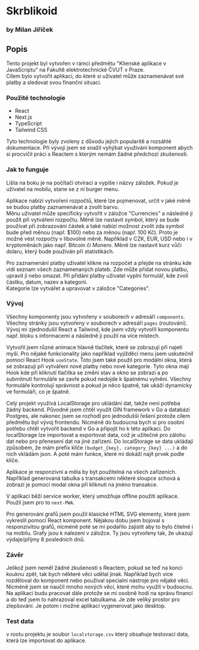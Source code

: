 # Skrblikoid
### by Milan Jiříček
## Popis
Tento projekt byl vytvořen v rámci předmětu "Klienské aplikace v JavaScriptu" na Fakultě elektrotechnické ČVUT v Praze.  
Cílem bylo vytvořit aplikaci, do které si uživatel může zaznamenávat své platby a sledovat svou finanční situaci.
### Použité technologie
- React
- Next.js
- TypeScript
- Tailwind CSS  

Tyto technologie byly zvoleny z důvodu jejich popularitě a rozsáhlé dokumentace.
Při vývoji jsem se snažil vyhýbat využívání komponent abych si procvičil práci s Reactem s kterým nemám žádné předchozí zkušenosti.
### Jak to funguje
Lišta na boku je na počítači otvírací a vypíše i názvy záložek. Pokud je uživatel na mobilu, stane se z ní burger menu.

Aplikace nabízí vytvoření rozpočtů, které lze pojmenovat, určit v jaké měně se budou platby zaznamenávat a zvolit barvu.  
Měnu uživatel může specificky vytvořit v záložce "Currencies" a následně ji použít při vytváření rozpočtu.
Měně lze nastavit symbol, který se bude používat při zobrazování částek a také nabízí možnost zvolit zda symbol bude před měnou (např. $100) nebo za měnou (např. 100 Kč).
Proto je možné vést rozpočty v libovolné měně. Například v CZK, EUR, USD nebo i v kryptoměnách jako např. Bitcoin či Monero.
Měně lze nastavit kurz vůči dolaru, který bude používán při statistikách.  
  
Pro zaznamenání platby uživatel klikne na rozpočet a přejde na stránku kde vidí seznam všech zaznamenaných plateb.
Zde může přidat novou platbu, upravit ji nebo smazat.
Při přidání platby uživatel vyplní formulář, kde zvolí částku, datum, nazev a kategorii.  
Kategorie lze vytvářet a upravovat v záložce "Categories".

### Vývoj
Všechny komponenty jsou vytvořeny v souborech v adresáři `components`.
Všechny stránky jsou vytvořeny v souborech v adresáři `pages` (routování).
Vývoj mi zjednodušil React a Tailwind, kde jsem vždy vytvořil komponentu např. bloku s informacemi a následně ji použil na více místech.
  
Vytvořil jsem různé animace hlavně tlačítek, které se zobrazují při najetí myší. Pro nějaké funkcionality jako například vyjížděcí menu jsem uskutečnil pomocí React Hook `useState`.
Toto jsem také použil pro modální okna, která se zobrazují při vytváření nové platby nebo nové kategorie. Tyto okna mají Hook kde při kliknutí tlačítka se
změní stav a okno se zobrazí a po submitnutí formuláře se zavře pokud nedojde k špatnému vylnění.
Všechny formuláře kontrolují správnost a pokud je něco špatně, tak ukáží dynamicky ve formuláři, co je špatně.
  
Celý projekt využívá LocalStorage pro ukládání dat, takže není potřeba žádný backend. Původně jsem chtěl využít GIN framework v Go a databázi Postgres, ale nakonec jsem se rozhodl pro jednodušší řešení
protože cílem předmětu byl vývoj frontendu. Nicméně do budoucna bych si pro osobní potřebu chtěl vytvořit backend v Go a připojit ho k této aplikaci.
Do localStorage lze importovat a exportovat data, což je užitečné pro zálohu dat nebo pro přenesení dat na jiné zařízení.
Do localStorage se data ukládají způsobem, že mám prefix klíče `(budget_{key}, category_{key} ...)` a do nich vkládám json. A poté mám funkce, které mi dokáží najít prvek podle klíče.
   
Aplikace je responzivní a měla by být použitelná na všech zařízeních. Například generovaná tabulka s transakcemi některé sloupce schová
a zobrazí je pomocí modal okna při kliknutí na jméno transakce.
  
V aplikaci běží service worker, který umožňuje offline použití aplikace. Použil jsem pro to `next-PWA`.
  
Pro generování grafů jsem použil klasické HTML SVG elementy, které jsem vykreslil pomocí React komponent.
Nějakou dobu jsem bojoval s responzivitou grafů, nicméně poté se mi podařilo zajistit aby to bylo čitelné i na mobilu.
Grafy jsou k nalezení v záložce. Ty jsou vytvořeny tak, že ukazují výdaje/přijmy 8 posledních dnů.

### Závěr
Jelikož jsem neměl žádné zkušenosti s Reactem, pokud se teď na konci kouknu zpět, tak bych některé věci udělal jinak.
Například bych více rozděloval do komponent nebo používal specialní nástroje pro nějaké věci.
Nicméně jsem se naučil mnoho nových věcí, které mohu využít v budoucnu.
Na aplikaci budu pracovat dále protože se mi osobně hodí na správu financí a do teď jsem to nahrazoval excel tabulkama. Je zde veliký prostor pro zlepšování.
Je potom i možné aplikaci vygenerovat jako desktop.

### Test data
v rootu projektu je soubor `localstorage.csv` který obsahuje testovací data, která lze importovat do aplikace.




